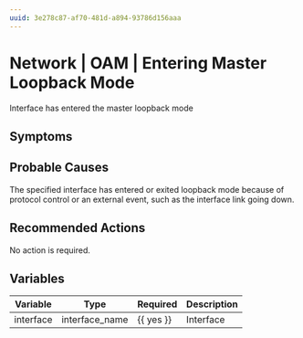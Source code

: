```yaml
---
uuid: 3e278c87-af70-481d-a894-93786d156aaa
---
```

# Network | OAM | Entering Master Loopback Mode

Interface has entered the master loopback mode

## Symptoms

## Probable Causes

The specified interface has entered or exited loopback mode because of protocol control or an external event, such as the interface link going down.

## Recommended Actions

No action is required.

## Variables

Variable | Type | Required | Description
--- | --- | --- | ---
interface | interface_name | {{ yes }} | Interface
